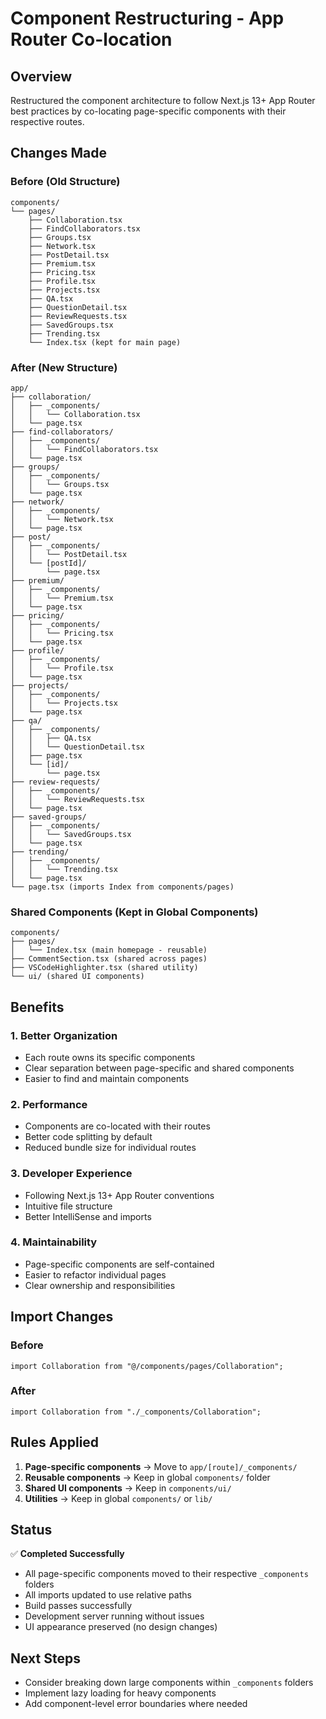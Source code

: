 # Component Restructuring - App Router Co-location

## Overview
Restructured the component architecture to follow Next.js 13+ App Router best practices by co-locating page-specific components with their respective routes.

## Changes Made

### Before (Old Structure)
```
components/
└── pages/
    ├── Collaboration.tsx
    ├── FindCollaborators.tsx
    ├── Groups.tsx
    ├── Network.tsx
    ├── PostDetail.tsx
    ├── Premium.tsx
    ├── Pricing.tsx
    ├── Profile.tsx
    ├── Projects.tsx
    ├── QA.tsx
    ├── QuestionDetail.tsx
    ├── ReviewRequests.tsx
    ├── SavedGroups.tsx
    ├── Trending.tsx
    └── Index.tsx (kept for main page)
```

### After (New Structure)
```
app/
├── collaboration/
│   ├── _components/
│   │   └── Collaboration.tsx
│   └── page.tsx
├── find-collaborators/
│   ├── _components/
│   │   └── FindCollaborators.tsx
│   └── page.tsx
├── groups/
│   ├── _components/
│   │   └── Groups.tsx
│   └── page.tsx
├── network/
│   ├── _components/
│   │   └── Network.tsx
│   └── page.tsx
├── post/
│   ├── _components/
│   │   └── PostDetail.tsx
│   └── [postId]/
│       └── page.tsx
├── premium/
│   ├── _components/
│   │   └── Premium.tsx
│   └── page.tsx
├── pricing/
│   ├── _components/
│   │   └── Pricing.tsx
│   └── page.tsx
├── profile/
│   ├── _components/
│   │   └── Profile.tsx
│   └── page.tsx
├── projects/
│   ├── _components/
│   │   └── Projects.tsx
│   └── page.tsx
├── qa/
│   ├── _components/
│   │   ├── QA.tsx
│   │   └── QuestionDetail.tsx
│   ├── page.tsx
│   └── [id]/
│       └── page.tsx
├── review-requests/
│   ├── _components/
│   │   └── ReviewRequests.tsx
│   └── page.tsx
├── saved-groups/
│   ├── _components/
│   │   └── SavedGroups.tsx
│   └── page.tsx
├── trending/
│   ├── _components/
│   │   └── Trending.tsx
│   └── page.tsx
└── page.tsx (imports Index from components/pages)
```

### Shared Components (Kept in Global Components)
```
components/
├── pages/
│   └── Index.tsx (main homepage - reusable)
├── CommentSection.tsx (shared across pages)
├── VSCodeHighlighter.tsx (shared utility)
└── ui/ (shared UI components)
```

## Benefits

### 1. **Better Organization**
- Each route owns its specific components
- Clear separation between page-specific and shared components
- Easier to find and maintain components

### 2. **Performance**
- Components are co-located with their routes
- Better code splitting by default
- Reduced bundle size for individual routes

### 3. **Developer Experience**
- Following Next.js 13+ App Router conventions
- Intuitive file structure
- Better IntelliSense and imports

### 4. **Maintainability**
- Page-specific components are self-contained
- Easier to refactor individual pages
- Clear ownership and responsibilities

## Import Changes

### Before
```tsx
import Collaboration from "@/components/pages/Collaboration";
```

### After
```tsx
import Collaboration from "./_components/Collaboration";
```

## Rules Applied

1. **Page-specific components** → Move to `app/[route]/_components/`
2. **Reusable components** → Keep in global `components/` folder
3. **Shared UI components** → Keep in `components/ui/`
4. **Utilities** → Keep in global `components/` or `lib/`

## Status

✅ **Completed Successfully**
- All page-specific components moved to their respective `_components` folders
- All imports updated to use relative paths
- Build passes successfully
- Development server running without issues
- UI appearance preserved (no design changes)

## Next Steps

- Consider breaking down large components within `_components` folders
- Implement lazy loading for heavy components
- Add component-level error boundaries where needed
